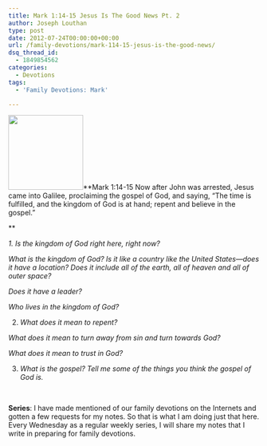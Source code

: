 ```yaml
---
title: Mark 1:14-15 Jesus Is The Good News Pt. 2
author: Joseph Louthan
type: post
date: 2012-07-24T00:00:00+00:00
url: /family-devotions/mark-114-15-jesus-is-the-good-news/
dsq_thread_id:
  - 1849854562
categories:
  - Devotions
tags:
  - 'Family Devotions: Mark'

---
```

[<img class="alignright size-thumbnail wp-image-174" title="feastofchristthekingpainting" alt="" src="https://i0.wp.com/theologic.us/wp-content/uploads/2012/08/feastofchristthekingpainting.jpg?resize=150%2C150" width="150" height="150" srcset="https://i0.wp.com/theologic.us/wp-content/uploads/2012/08/feastofchristthekingpainting.jpg?resize=150%2C150 150w, https://i0.wp.com/theologic.us/wp-content/uploads/2012/08/feastofchristthekingpainting.jpg?zoom=2&resize=150%2C150 300w" sizes="(max-width: 150px) 100vw, 150px" data-recalc-dims="1" />][1]**Mark 1:14-15 Now after John was arrested, Jesus came into Galilee, proclaiming the gospel of God, and saying, “The time is fulfilled, and the kingdom of God is at hand; repent and believe in the gospel.”
  
** 
  
_1. Is the kingdom of God right here, right now?_

_What is the kingdom of God? Is it like a country like the United States—does it have a location? Does it include all of the earth, all of heaven and all of outer space?_

_Does it have a leader?_

_Who lives in the kingdom of God?_

2. _What does it mean to repent?_

_What does it mean to turn away from sin and turn towards God?_

_What does it mean to trust in God?_

3. _What is the gospel? Tell me some of the things you think the gospel of God is._

&nbsp;

**Series**: I have made mentioned of our family devotions on the Internets and gotten a few requests for my notes. So that is what I am doing just that here. Every Wednesday as a regular weekly series, I will share my notes that I write in preparing for family devotions.

 [1]: https://i0.wp.com/theologic.us/wp-content/uploads/2012/08/feastofchristthekingpainting.jpg